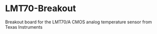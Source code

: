 # LMT70-Breakout
Breakout board for the LMT70/A CMOS analog temperature sensor from Texas Instruments
